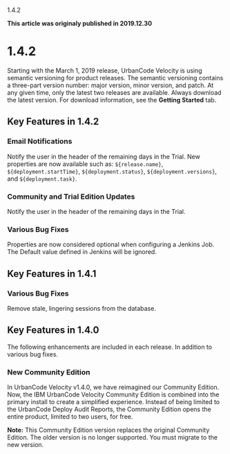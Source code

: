 





1.4.2

**This article was originaly published in 2019.12.30**


1.4.2
=====




Starting with the March 1, 2019 release, UrbanCode Velocity is using semantic versioning for product releases. The semantic versioning contains a three-part version number: major version, minor version, and patch. At any given time, only the latest two releases are available. Always download the latest version. For download information, see the **Getting Started** tab.

Key Features in 1.4.2
---------------------



### Email Notifications


Notify the user in the header of the remaining days in the Trial. New properties are now available such as: `${release.name}`, `${deployment.startTime}`, `${deployment.status}`, `${deployment.versions}`, and `${deployment.task}`.




### Community and Trial Edition Updates


Notify the user in the header of the remaining days in the Trial.




### Various Bug Fixes


Properties are now considered optional when configuring a Jenkins Job. The Default value defined in Jenkins will be ignored.



Key Features in 1.4.1
---------------------



### Various Bug Fixes


 Remove stale, lingering sessions from the database.



Key Features in 1.4.0
---------------------


The following enhancements are included in each release. In addition to various bug fixes.
### New Community Edition


In UrbanCode Velocity v1.4.0, we have reimagined our Community Edition. Now, the IBM UrbanCode Velocity Community Edition is combined into the primary install to create a simplified experience. Instead of being limited to the UrbanCode Deploy Audit Reports, the Community Edition opens the entire product, limited to two users, for free.

**Note:** This Community Edition version replaces the original Community Edition. The older version is no longer supported. You must migrate to the new version.







